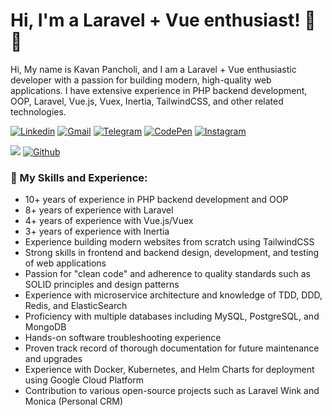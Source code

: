 <!-- Greeting -->
# Hi, I'm a Laravel + Vue enthusiast! :wave::smiley:

<!--Introduction -->
Hi, My name is Kavan Pancholi, and I am a Laravel + Vue enthusiastic developer with a passion for building modern, high-quality web applications. I have extensive experience in PHP backend development, OOP, Laravel, Vue.js, Vuex, Inertia, TailwindCSS, and other related technologies.<br>

<!-- Your badges -->
[![Linkedin](https://img.shields.io/badge/-KavanPancholi-blue?style=flat&logo=Linkedin&logoColor=white)](https://www.linkedin.com/in/kavanpancholi)
[![Gmail](https://img.shields.io/badge/-kavanpancholi@gmail.com-c14438?style=flat&logo=Gmail&logoColor=white)](mailto:kavanpancholi@gmail.com)
[![Telegram](https://img.shields.io/badge/-@kavanpancholi-blue?style=flat&logo=Telegram&logoColor=white)](https://t.me/kavanpancholi)
[![CodePen](https://img.shields.io/badge/-kavan-black?style=flat&logo=CodePen&logoColor=white)](https://codepen.io/kavan)
[![Instagram](https://img.shields.io/badge/-kavanpancholi-c13584?style=flat&labelColor=c13584&logo=instagram&logoColor=white)](https://www.instagram.com/kavanpancholi)

<!-- Profile View Count and GitStats -->
![](https://komarev.com/ghpvc/?username=kavanpancholi&style=flat)
[![Github](https://img.shields.io/badge/-kavanpancholi-black?style=flat&labelColor=black&logo=github&logoColor=white)](https://gitstats.me/kavanpancholi)

### 💼  My Skills and Experience:
* 10+ years of experience in PHP backend development and OOP
* 8+ years of experience with Laravel
* 4+ years of experience with Vue.js/Vuex
* 3+ years of experience with Inertia
* Experience building modern websites from scratch using TailwindCSS
* Strong skills in frontend and backend design, development, and testing of web applications
* Passion for "clean code" and adherence to quality standards such as SOLID principles and design patterns
* Experience with microservice architecture and knowledge of TDD, DDD, Redis, and ElasticSearch
* Proficiency with multiple databases including MySQL, PostgreSQL, and MongoDB
* Hands-on software troubleshooting experience
* Proven track record of thorough documentation for future maintenance and upgrades
* Experience with Docker, Kubernetes, and Helm Charts for deployment using Google Cloud Platform
* Contribution to various open-source projects such as Laravel Wink and Monica (Personal CRM)
